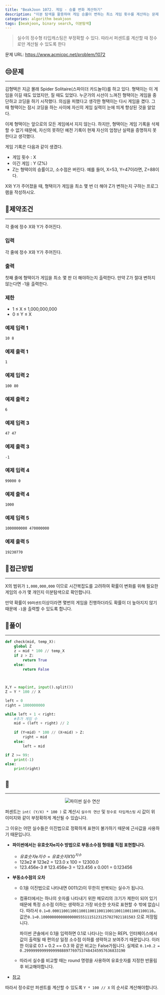 ```yaml
---
title: "BeakJoon 1072. 게임 - 승률 변화 계산하기"
description: "이분 탐색을 활용하여 게임 승률이 변하는 최소 게임 횟수를 계산하는 문제 풀이(소수점 처리 주의)."
categories: algorithm beakjoon
tags: [beakjoon, binary search, 이분탐색]
---
```



> 실수의 정수형 타입캐스팅은 부정확할 수 있다. 따라서 퍼센트를 계산할 때 정수로만 계산될 수 있도록 한다




문제 URL: https://www.acmicpc.net/problem/1072


## 😒문제

---

김형택은 지금 몰래 Spider Solitaire(스파이더 카드놀이)를 하고 있다. 형택이는 이 게임을 이길 때도 있었지만, 질 때도 있었다. 누군가의 시선이 느껴진 형택이는 게임을 중단하고 코딩을 하기 시작했다. 의심을 피했다고 생각한 형택이는 다시 게임을 켰다. 그 때 형택이는 잠시 코딩을 하는 사이에 자신의 게임 실력이 눈에 띄게 향상된 것을 알았다.

이제 형택이는 앞으로의 모든 게임에서 지지 않는다. 하지만, 형택이는 게임 기록을 삭제 할 수 없기 때문에, 자신의 못하던 예전 기록이 현재 자신의 엄청난 실력을 증명하지 못한다고 생각했다.

게임 기록은 다음과 같이 생겼다.

- 게임 횟수 : X
- 이긴 게임 : Y (Z%)
- Z는 형택이의 승률이고, 소수점은 버린다. 예를 들어, X=53, Y=47이라면, Z=88이다.

X와 Y가 주어졌을 때, 형택이가 게임을 최소 몇 번 더 해야 Z가 변하는지 구하는 프로그램을 작성하시오.

## 👀제약조건

---

각 줄에 정수 X와 Y가 주어진다.

### 입력

각 줄에 정수 X와 Y가 주어진다.

### 출력

첫째 줄에 형택이가 게임을 최소 몇 판 더 해야하는지 출력한다. 만약 Z가 절대 변하지 않는다면 -1을 출력한다.

### 제한

- 1 ≤ X ≤ 1,000,000,000
- 0 ≤ Y ≤ X

### 예제 입력 1

```
10 8

```

### 예제 출력 1

```
1

```

### 예제 입력 2

```
100 80

```

### 예제 출력 2

```
6

```

### 예제 입력 3

```
47 47

```

### 예제 출력 3

```
-1

```

### 예제 입력 4

```
99000 0

```

### 예제 출력 4

```
1000

```

### 예제 입력 5

```
1000000000 470000000

```

### 예제 출력 5

```
19230770
```

## 🤩접근방법

---

X의 범위가 `1,000,000,000` 이므로 시간복잡도를 고려하여 확률이 변화를 위해 필요한 게임의 수가 몇 개인지 이분탐색으로 확인합니다.

만약 확률이 `99퍼센트`이상이라면 몇번의 게임을 진행하더라도 확률이 더 높아지지 않기 때문에 `-1`을 출력할 수 있도록 합니다. 

## 🤔풀이

---

```python
def check(mid, temp_X):
    global Z
    z = mid * 100 // temp_X
    if z > Z:
        return True
    else:
        return False 
    
    

X,Y = map(int, input().split())
Z = Y * 100 // X

left = 0
right = 1000000000

while left + 1 < right:
    #추가 게임 수 
    mid = (left + right) // 2
    
    if (Y+mid) * 100 // (X+mid) > Z:
        right = mid
    else:
        left = mid

if Z >= 99:    
    print(-1)
else:
    print(right)
```

## 🧐

---
<p align="center">
<img alt="파이썬 실수 연산" src="https://github.com/JeonJe/Board/assets/43032391/670fbe6a-26f8-4ec0-8ef0-39394b0e30e5">
</p>

퍼센트는 `int( (Y/X) * 100 )` 로 계산시 `실수의 연산` 및 `정수로 타입캐스팅` 시 값이 위 이미지와 같이 부정확하게 계산될 수 있습니다.

그 이유는 어떤 실수들은 이진법으로 정확하게 표현이 불가하기 때문에 근사값을 사용하기 때문입니다.

- **파이썬에서는 유효숫자e지수 방법으로 부동소수점 형태를 직접 표현합니다.**
    - $유효숫자e지수 = 유효숫자X10^{지수}$
    - 123e2 # 123e2 = 123.0 x 100 = 12300.0
    - 123.456e-3 # 123.456e-3 = 123.456 x 0.001 = 0.123456
    
- **부동소수점의 오차**
    - 0.1을 이진법으로 나타내면 0011(2)이 무한히 반복되는 실수가 됩니다.
    - 컴퓨터에서는 하나의 숫자를 나타내기 위한 메모리의 크기가 제한이 되어 있기 때문에 특정 소수점 이하는 생략하고 가장 비슷한 숫자로 표현할 수 밖에 없습니다. 따라서 `0.1=0.0001100110011001100110011001100110011001100110…` 값은`0.1≈0.1000000000000000055511151231257827021181583` 으로 저장됩니다.
      
        파이썬 콘솔에서 0.1을 입력하면 0.1로 나타나는 이유는 REPL 인터페이스에서 값이 출력될 때 편의상 일정 소수점 이하를 생략하고 보여주기 때문입니다. 이러한 이유로 0.1 + 0.2 == 0.3 와 같은 비교는 False가됩니다. 실제로 `0.1+0.2 = 0.2999999999999999888977697537484345957636833190` 
        
    - 따라서 실수를 비교할 때는 round 명령을 사용하여 유효숫자를 지정한 반올림 후 비교해야합니다.
    
-  [참고](https://datascienceschool.net/01%20python/02.02%20%EB%B6%80%EB%8F%99%EC%86%8C%EC%88%98%EC%A0%90%20%EC%8B%A4%EC%88%98%20%EC%9E%90%EB%A3%8C%ED%98%95.html)

따라서 정수로만 퍼센트를 계산할 수 있도록 `Y * 100 // X` 의 순서로 계산해야합니다.
